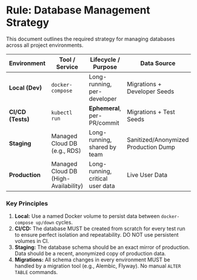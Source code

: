 # Rule: Database Management Strategy

This document outlines the required strategy for managing databases across all project environments.

| Environment         | Tool / Service                  | Lifecycle / Purpose                 | Data Source                               | Persistence               |
| ------------------- | ------------------------------- | ----------------------------------- | ----------------------------------------- | ------------------------- |
| **Local (Dev)** | `docker-compose`                | Long-running, per-developer         | Migrations + Developer Seeds              | **Yes** (Named Volume)    |
| **CI/CD (Tests)** | `kubectl run`                   | **Ephemeral**, per-PR/commit        | Migrations + Test Seeds                   | **No** (Clean for every run) |
| **Staging** | Managed Cloud DB (e.g., RDS)    | Long-running, shared by team        | Sanitized/Anonymized Production Dump      | **Yes** (Persistent)      |
| **Production** | Managed Cloud DB (High-Availability) | Long-running, critical user data    | Live User Data                            | **Yes** (HA + Backups)    |

### Key Principles

1.  **Local:** Use a named Docker volume to persist data between `docker-compose up/down` cycles.
2.  **CI/CD:** The database MUST be created from scratch for every test run to ensure perfect isolation and repeatability. DO NOT use persistent volumes in CI.
3.  **Staging:** The database schema should be an exact mirror of production. Data should be a recent, anonymized copy of production data.
4.  **Migrations:** All schema changes in every environment MUST be handled by a migration tool (e.g., Alembic, Flyway). No manual `ALTER TABLE` commands.